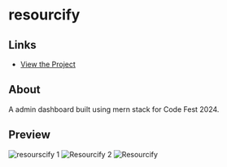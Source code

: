 # resourcify 
## Links
- [View the Project](https://resourcify-hack-5qorp1pne-xadhithiyans-projects.vercel.app/)

## About
A admin dashboard built using mern stack for Code Fest 2024. 

## Preview
![resourscify 1](https://github.com/xAdhithiyan/resourcify-hack/assets/113228161/46147732-aee1-4894-94f0-e92af11f6505)
![Resourcify 2](https://github.com/xAdhithiyan/resourcify-hack/assets/113228161/e4dc2671-9325-442a-8804-c2c5d2de685e)
![Resourcify](https://github.com/xAdhithiyan/resourcify-hack/assets/113228161/a32029d4-f023-4f03-ba0d-9d9b4f46956f)
